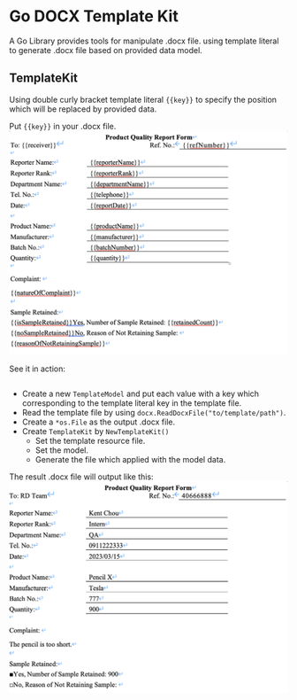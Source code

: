 # Go DOCX Template Kit
A Go Library provides tools for manipulate .docx file. using template literal to generate .docx file based on provided data model.

## TemplateKit
Using double curly bracket template literal `{{key}}` to specify the position which will be replaced by provided data.

Put `{{key}}` in your .docx file.  
![image](./img/word_template.png)

See it in action:  
```go
```
- Create a new `TemplateModel` and put each value with a key which corresponding to the template literal key in the template file.
- Read the template file by using `docx.ReadDocxFile("to/template/path")`.
- Create a `*os.File` as the output .docx file.
- Create `TemplateKit` by `NewTemplateKit()`
    - Set the template resource file.
    - Set the model.
    - Generate the file which applied with the model data.

The result .docx file will output like this:
![image](./img/word_result.png)
